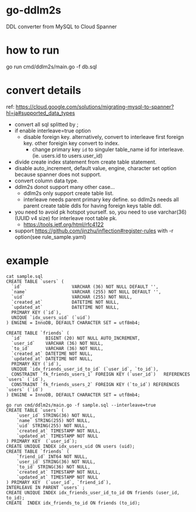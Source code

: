 # go-ddlm2s
DDL converter from MySQL to Cloud Spanner

# how to run
go run cmd/ddlm2s/main.go -f db.sql

# convert details

ref:
https://cloud.google.com/solutions/migrating-mysql-to-spanner?hl=ja#supported_data_types

- convert all sql splitted by ;
- if enable interleave=true option
  - disable foreign key. alternatively, convert to interleave first foreign key. other foreigin key convert to index.
    - change primary key `id` to singuler table_name id for interleave. (ie. users.id to users.user_id)
- divide create index statement from create table statement.
- disable auto_increment, default value, engine, character set option because spanner does not support.
- convert column data type.
- ddlm2s donot support many other case...
  - ddlm2s only support create table list.
  - interleave needs parent primary key define. so ddlm2s needs all parent create table ddls for having foreign keys table ddl.
- you need to avoid pk hotspot yourself. so, you need to use varchar(36) (UUID v4 size) for interleave root table pk.
  - https://tools.ietf.org/html/rfc4122
- support https://github.com/jinzhu/inflection#register-rules with -r option(see rule_sample.yaml)
# example
```
cat sample.sql
CREATE TABLE `users` (
  `id`                   VARCHAR (36) NOT NULL DEFAULT '',
  `name`                 VARCHAR (255) NOT NULL DEFAULT '',
  `uid`                  VARCHAR (255) NOT NULL,
  `created_at`           DATETIME NOT NULL,
  `updated_at`           DATETIME NOT NULL,
  PRIMARY KEY (`id`),
  UNIQUE `idx_users_uid` (`uid`)
) ENGINE = InnoDB, DEFAULT CHARACTER SET = utf8mb4;

CREATE TABLE `friends` (
  `id`         BIGINT (20) NOT NULL AUTO_INCREMENT,
  `user_id`    VARCHAR (36) NOT NULL,
  `to_id`      VARCHAR (36) NOT NULL,
  `created_at` DATETIME NOT NULL,
  `updated_at` DATETIME NOT NULL,
  PRIMARY KEY (`id`),
  UNIQUE `idx_friends_user_id_to_id` (`user_id`, `to_id`),
  CONSTRAINT `fk_friends_users_1` FOREIGN KEY (`user_id`)   REFERENCES `users` (`id`),
  CONSTRAINT `fk_friends_users_2` FOREIGN KEY (`to_id`) REFERENCES `users` (`id`)
) ENGINE = InnoDB, DEFAULT CHARACTER SET = utf8mb4;
```
```
go run cmd/ddlm2s/main.go -f sample.sql --interleave=true
CREATE TABLE `users` (
	`user_id` STRING(36) NOT NULL,
	`name` STRING(255) NOT NULL,
	`uid` STRING(255) NOT NULL,
	`created_at` TIMESTAMP NOT NULL,
	`updated_at` TIMESTAMP NOT NULL
) PRIMARY KEY  (`user_id`);
CREATE UNIQUE INDEX idx_users_uid ON users (uid);
CREATE TABLE `friends` (
	`friend_id` INT64 NOT NULL,
	`user_id` STRING(36) NOT NULL,
	`to_id` STRING(36) NOT NULL,
	`created_at` TIMESTAMP NOT NULL,
	`updated_at` TIMESTAMP NOT NULL
) PRIMARY KEY  (`user_id`, `friend_id`),
INTERLEAVE IN PARENT `users` ;
CREATE UNIQUE INDEX idx_friends_user_id_to_id ON friends (user_id, to_id);
CREATE  INDEX idx_friends_to_id ON friends (to_id);
```


